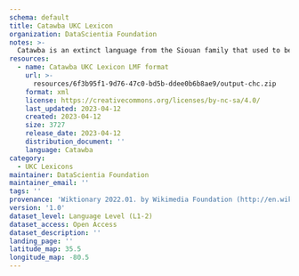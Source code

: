 ```yaml
---
schema: default
title: Catawba UKC Lexicon
organization: DataScientia Foundation
notes: >-
  Catawba is an extinct language from the Siouan family that used to be spoken in North America. The UKC Lexicon of Catawba is represented as a lexico-semantic network. It consists of words, word senses, synsets, as well as sense-level and synset-level relationships
resources:
  - name: Catawba UKC Lexicon LMF format
    url: >-
      resources/6f3b95f1-9d76-47c0-bd5b-ddee0b6b8ae9/output-chc.zip
    format: xml
    license: https://creativecommons.org/licenses/by-nc-sa/4.0/
    last_updated: 2023-04-12
    created: 2023-04-12
    size: 3727
    release_date: 2023-04-12
    distribution_document: ''
    language: Catawba
category:
  - UKC Lexicons
maintainer: DataScientia Foundation
maintainer_email: ''
tags: ''
provenance: 'Wiktionary 2022.01. by Wikimedia Foundation (http://en.wiktionary.org); CogNet 2.1 by Khuyagbaatar Batsuren, National University of Mongolia (http://cognet.ukc.disi.unitn.it); KinDiv: Kinship Diversity 1.0 by Temuulen Khishigsuren (http://ukc.disi.unitn.it/index.php/kinship/); Native Languages of the Americas 2021.11. by Laura Redish and Orrin Lewis (http://www.native-languages.org); Princeton WordNet 2.1 by Princeton University (https://wordnet.princeton.edu)'
version: '1.0'
dataset_level: Language Level (L1-2)
dataset_access: Open Access
dataset_description: ''
landing_page: ''
latitude_map: 35.5
longitude_map: -80.5
---
```

